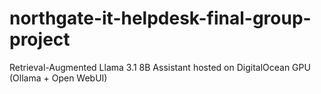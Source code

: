 # northgate-it-helpdesk-final-group-project
Retrieval-Augmented Llama 3.1 8B Assistant hosted on DigitalOcean GPU (Ollama + Open WebUI)
